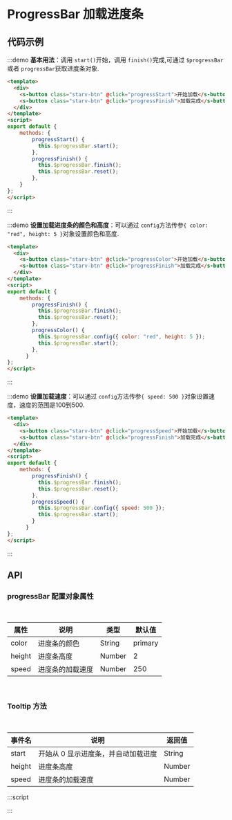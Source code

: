 # ProgressBar 加载进度条

## 代码示例

:::demo
**基本用法**：调用 `start()`开始，调用 `finish()`完成,可通过 `$progressBar`或者 `progressBar`获取进度条对象.

```html
<template>
  <div>
    <s-button class="starv-btn" @click="progressStart">开始加载</s-button>
    <s-button class="starv-btn" @click="progressFinish">加载完成</s-button>
  </div>
</template>
<script>
export default {
    methods: {
        progressStart() {
          this.$progressBar.start();
        },
        progressFinish() {
          this.$progressBar.finish();
          this.$progressBar.reset();
        },
    }
};
</script>
```
:::

:::demo
**设置加载进度条的颜色和高度**：可以通过 `config`方法传参`{ color: "red", height: 5 }`对象设置颜色和高度.

```html
<template>
  <div>
    <s-button class="starv-btn" @click="progressColor">开始加载</s-button>
    <s-button class="starv-btn" @click="progressFinish">加载完成</s-button>
  </div>
</template>
<script>
export default {
    methods: {
        progressFinish() {
          this.$progressBar.finish();
          this.$progressBar.reset();
        },
        progressColor() {
          this.$progressBar.config({ color: "red", height: 5 });
          this.$progressBar.start();
        },
      }
};
</script>
```
:::

:::demo
**设置加载速度**：可以通过 `config`方法传参`{ speed: 500 }`对象设置速度，速度的范围是100到500.

```html
<template>
  <div>
    <s-button class="starv-btn" @click="progressSpeed">开始加载</s-button>
    <s-button class="starv-btn" @click="progressFinish">加载完成</s-button>
  </div>
</template>
<script>
export default {
    methods: {
        progressFinish() {
          this.$progressBar.finish();
          this.$progressBar.reset();
        },
        progressSpeed() {
          this.$progressBar.config({ speed: 500 });
          this.$progressBar.start();
        }
      }
};
</script>
```
:::


## API

### progressBar 配置对象属性

<br/>

|  属性  | 说明  |  类型  |  默认值  |
|  ----  | ---- |  ----  |  ----   |
|  color  | 进度条的颜色 |  String  |  primary  |
|  height  | 进度条高度 |  Number  |  2  |
|  speed  | 进度条的加载速度  |  Number  |  250  |

<br/>

### Tooltip 方法

<br/>

|  事件名  | 说明  |  返回值  |
|  ----  | ---- |  ----  |
|  start  | 开始从 0 显示进度条，并自动加载进度 |  String  |  primary  |
|  height  | 进度条高度 |  Number  |  2  |
|  speed  | 进度条的加载速度  |  Number  |  250  |

:::script
<script>
export default {
    methods: {
        progressStart() {
          this.$progressBar.start();
        },
        progressFinish() {
          this.$progressBar.finish();
          this.$progressBar.reset();
        },
        progressFinish() {
          this.$progressBar.finish();
          this.$progressBar.reset();
        },
        progressColor() {
          this.$progressBar.config({ color: "red", height: 5 });
          this.$progressBar.start();
        },
    }
};
</script>
:::